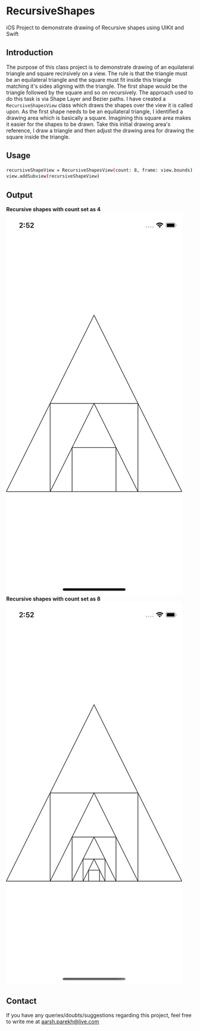 # RecursiveShapes
iOS Project to demonstrate drawing of Recursive shapes using UIKit and Swift

## Introduction
The purpose of this class project is to demonstrate drawing of an equilateral triangle and square recirsively on a view.
The rule is that the triangle must be an equilateral triangle and the square must fit inside this triangle matching it's sides aligning with the triangle.
The first shape would be the triangle followed by the square and so on recursively.
The approach used to do this task is via Shape Layer and Bezier paths. I have created a `RecursiveShapesView` class which draws the shapes over the view it is called upon.
As the first shape needs to be an equilateral triangle, I identified a drawing area which is basically a square. Imagining this square area makes it easier for the shapes to be drawn.
Take this initial drawing area's reference, I draw a triangle and then adjust the drawing area for drawing the square inside the triangle.

## Usage
```bash
recursiveShapeView = RecursiveShapesView(count: 8, frame: view.bounds)
view.addSubview(recursiveShapeView)
```

## Output
**Recursive shapes with count set as 4**
![Recursive Shapes with count set as 4](recursiveShapesWithCount_4.png)
**Recursive shapes with count set as 8**
![Recursive Shapes with count set as 8](recursiveShapesWithCount_8.png)

## Contact
If you have any queries/doubts/suggestions regarding this project, feel free to write me at <aarsh.parekh@live.com>

